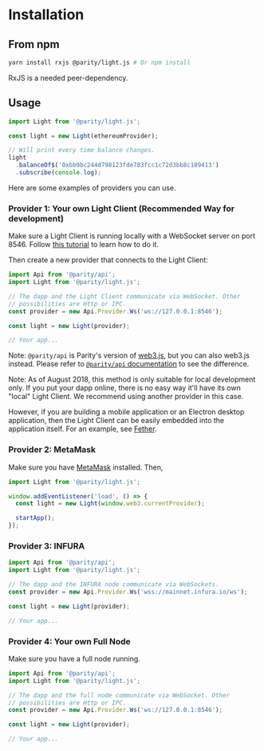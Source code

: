 # Installation

## From npm

```bash
yarn install rxjs @parity/light.js # Or npm install
```

RxJS is a needed peer-dependency.

## Usage

```javascript
import Light from '@parity/light.js';

const light = new Light(ethereumProvider);

// Will print every time balance changes.
light
  .balanceOf$('0xbb9bc244d798123fde783fcc1c72d3bb8c189413')
  .subscribe(console.log);
```

Here are some examples of providers you can use.

### Provider 1: Your own Light Client (Recommended Way for development)

Make sure a Light Client is running locally with a WebSocket server on port 8546. Follow [this tutorial](/guides/tutorial1-set-up-a-light-client.html) to learn how to do it.

Then create a new provider that connects to the Light Client:

```javascript
import Api from '@parity/api';
import Light from '@parity/light.js';

// The dapp and the Light Client communicate via WebSocket. Other
// possibilities are Http or IPC.
const provider = new Api.Provider.Ws('ws://127.0.0.1:8546');

const light = new Light(provider);

// Your app...
```

Note: `@parity/api` is Parity's version of [web3.js](https://github.com/ethereum/web3.js/), but you can also web3.js instead. Please refer to [`@parity/api` documentation](https://github.com/paritytech/js-libs/tree/master/packages/api) to see the difference.

Note: As of August 2018, this method is only suitable for local development only. If you put your dapp online, there is no easy way it'll have its own "local" Light Client. We recommend using another provider in this case.

However, if you are building a mobile application or an Electron desktop application, then the Light Client can be easily embedded into the application itself. For an example, see [Fether](https://github.com/paritytech/fether).

### Provider 2: MetaMask

Make sure you have [MetaMask](https://metamask.io/) installed. Then,

```javascript
import Light from '@parity/light.js';

window.addEventListener('load', () => {
  const light = new Light(window.web3.currentProvider);

  startApp();
});
```

### Provider 3: INFURA

```javascript
import Api from '@parity/api';
import Light from '@parity/light.js';

// The dapp and the INFURA node communicate via WebSockets.
const provider = new Api.Provider.Ws('wss://mainnet.infura.io/ws');

const light = new Light(provider);

// Your app...
```

### Provider 4: Your own Full Node

Make sure you have a full node running.

```javascript
import Api from '@parity/api';
import Light from '@parity/light.js';

// The dapp and the full node communicate via WebSocket. Other
// possibilities are Http or IPC.
const provider = new Api.Provider.Ws('ws://127.0.0.1:8546');

const light = new Light(provider);

// Your app...
```
